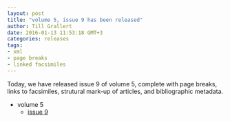 ```yaml
---
layout: post
title: "volume 5, issue 9 has been released"
author: Till Grallert
date: 2016-01-13 11:53:18 GMT+3
categories: releases
tags:
- xml
- page breaks
- linked facsimiles
---
```


Today, we have released issue 9 of volume 5, complete with page breaks, links to facsimiles, strutural mark-up of articles, and bibliographic metadata.

- volume 5
    + [issue 9](https://rawgit.com/tillgrallert/digital-muqtabas/master/xml/oclc_4770057679-i_56.TEIP5.xml)